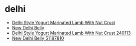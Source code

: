 # delhi

 * [Delhi Style Yogurt Marinated Lamb With Nut Crust](../../index/d/delhi-style-yogurt-marinated-lamb-with-nut-crust-240113.json)
 * [New Delhi Belly](../../index/n/new-delhi-belly-51187810.json)
 * [Delhi Style Yogurt Marinated Lamb With Nut Crust 240113](../../index/d/delhi-style-yogurt-marinated-lamb-with-nut-crust-240113.json)
 * [New Delhi Belly 51187810](../../index/n/new-delhi-belly-51187810.json)
